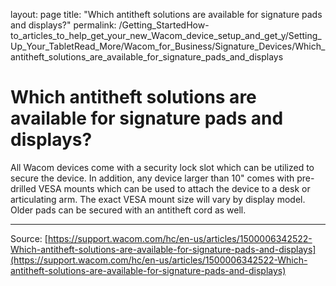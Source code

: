 layout: page
title: "Which antitheft solutions are available for signature pads and displays?"
permalink: /Getting_StartedHow-to_articles_to_help_get_your_new_Wacom_device_setup_and_get_y/Setting_Up_Your_TabletRead_More/Wacom_for_Business/Signature_Devices/Which_antitheft_solutions_are_available_for_signature_pads_and_displays

# Which antitheft solutions are available for signature pads and displays?

All Wacom devices come with a security lock slot which can be utilized to secure the device. In addition, any device larger than 10" comes with pre-drilled VESA mounts which can be used to attach the device to a desk or articulating arm. The exact VESA mount size will vary by display model. Older pads can be secured with an antitheft cord as well.

---
Source: [https://support.wacom.com/hc/en-us/articles/1500006342522-Which-antitheft-solutions-are-available-for-signature-pads-and-displays](https://support.wacom.com/hc/en-us/articles/1500006342522-Which-antitheft-solutions-are-available-for-signature-pads-and-displays)
